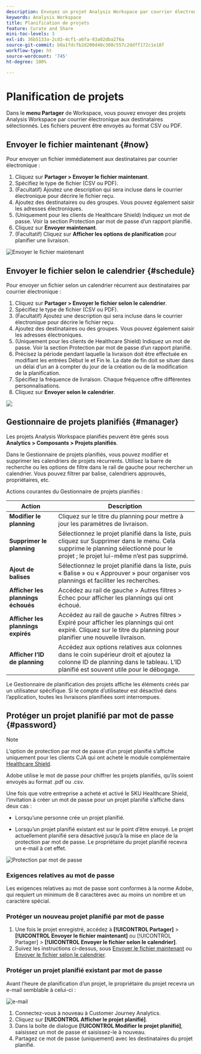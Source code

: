```yaml
---
description: Envoyez un projet Analysis Workspace par courrier électronique ou planifiez une livraison.
keywords: Analysis Workspace
title: Planification de projets
feature: Curate and Share
mini-toc-levels: 3
exl-id: 36b5133a-2cd3-4cf1-a6fa-93a02dba276a
source-git-commit: b0a1fdcfb2d200d40c308c557c2ddff172c1e18f
workflow-type: ht
source-wordcount: '745'
ht-degree: 100%

---
```


# Planification de projets

Dans le **menu Partager** de Workspace, vous pouvez envoyer des projets Analysis Workspace par courrier électronique aux destinataires sélectionnés. Les fichiers peuvent être envoyés au format CSV ou PDF.

## Envoyer le fichier maintenant {#now}

Pour envoyer un fichier immédiatement aux destinataires par courrier électronique :

1. Cliquez sur **Partager > Envoyer le fichier maintenant**.
1. Spécifiez le type de fichier (CSV ou PDF).
1. (Facultatif) Ajoutez une description qui sera incluse dans le courrier électronique pour décrire le fichier reçu.
1. Ajoutez des destinataires ou des groupes. Vous pouvez également saisir les adresses électroniques.
1. (Uniquement pour les clients de Healthcare Shield) Indiquez un mot de passe. Voir la section Protection par mot de passe d’un rapport planifié.
1. Cliquez sur **Envoyer maintenant**.
1. (Facultatif) Cliquez sur **Afficher les options de planification** pour planifier une livraison.

![Envoyer le fichier maintenant](assets/send-file-no-scheduling-options.JPG)

## Envoyer le fichier selon le calendrier {#schedule}

Pour envoyer un fichier selon un calendrier récurrent aux destinataires par courrier électronique :

1. Cliquez sur **Partager > Envoyer le fichier selon le calendrier**.
1. Spécifiez le type de fichier (CSV ou PDF).
1. (Facultatif) Ajoutez une description qui sera incluse dans le courrier électronique pour décrire le fichier reçu.
1. Ajoutez des destinataires ou des groupes. Vous pouvez également saisir les adresses électroniques.
1. (Uniquement pour les clients de Healthcare Shield) Indiquez un mot de passe. Voir la section Protection par mot de passe d’un rapport planifié.
1. Précisez la période pendant laquelle la livraison doit être effectuée en modifiant les entrées Début le et Fin le. La date de fin doit se situer dans un délai d’un an à compter du jour de la création ou de la modification de la planification.
1. Spécifiez la fréquence de livraison. Chaque fréquence offre différentes personnalisations.
1. Cliquez sur **Envoyer selon le calendrier**.

![](assets/send-file.JPG)

## Gestionnaire de projets planifiés {#manager}

Les projets Analysis Workspace planifiés peuvent être gérés sous **Analytics > Composants > Projets planifiés**.

Dans le Gestionnaire de projets planifiés, vous pouvez modifier et supprimer les calendriers de projets récurrents. Utilisez la barre de recherche ou les options de filtre dans le rail de gauche pour rechercher un calendrier. Vous pouvez filtrer par balise, calendriers approuvés, propriétaires, etc.

Actions courantes du Gestionnaire de projets planifiés :

| Action | Description |
|---|---|
| **Modifier le planning** | Cliquez sur le titre du planning pour mettre à jour les paramètres de livraison. |
| **Supprimer le planning** | Sélectionnez le projet planifié dans la liste, puis cliquez sur Supprimer dans le menu. Cela supprime le planning sélectionné pour le projet ; le projet lui-même n’est pas supprimé. |
| **Ajout de balises** | Sélectionnez le projet planifié dans la liste, puis « Balise » ou « Approuver » pour organiser vos plannings et faciliter les recherches. |
| **Afficher les plannings échoués** | Accédez au rail de gauche > Autres filtres > Échec pour afficher les plannings qui ont échoué. |
| **Afficher les plannings expirés** | Accédez au rail de gauche > Autres filtres > Expiré pour afficher les plannings qui ont expiré. Cliquez sur le titre du planning pour planifier une nouvelle livraison. |
| **Afficher l’ID de planning** | Accédez aux options relatives aux colonnes dans le coin supérieur droit et ajoutez la colonne ID de planning dans le tableau. L’ID planifié est souvent utile pour le débogage. |

Le Gestionnaire de planification des projets affiche les éléments créés par un utilisateur spécifique. Si le compte d’utilisateur est désactivé dans l’application, toutes les livraisons planifiées sont interrompues.

## Protéger un projet planifié par mot de passe {#password}

>[!NOTE]
>
>L’option de protection par mot de passe d’un projet planifié s’affiche uniquement pour les clients CJA qui ont acheté le module complémentaire [Healthcare Shield](https://experienceleague.adobe.com/docs/blueprints-learn/architecture/vertical-blueprints/healthcare-vertical.html?lang=fr).

Adobe utilise le mot de passe pour chiffrer les projets planifiés, qu’ils soient envoyés au format .pdf ou .csv.

Une fois que votre entreprise a acheté et activé le SKU Healthcare Shield, l’invitation à créer un mot de passe pour un projet planifié s’affiche dans deux cas :

* Lorsqu’une personne crée un projet planifié.

* Lorsqu’un projet planifié existant est sur le point d’être envoyé. Le projet actuellement planifié sera désactivé jusqu’à la mise en place de la protection par mot de passe. Le propriétaire du projet planifié recevra un e-mail à cet effet.

![Protection par mot de passe](assets/password.png)

### Exigences relatives au mot de passe

Les exigences relatives au mot de passe sont conformes à la norme Adobe, qui requiert un minimum de 8 caractères avec au moins un nombre et un caractère spécial.

### Protéger un nouveau projet planifié par mot de passe

1. Une fois le projet enregistré, accédez à **[!UICONTROL Partager]** > **[!UICONTROL Envoyer le fichier maintenant]** ou [!UICONTROL Partager] > **[!UICONTROL Envoyer le fichier selon le calendrier]**.
1. Suivez les instructions ci-dessus, sous [Envoyer le fichier maintenant](https://experienceleague.adobe.com/docs/analytics-platform/using/cja-workspace/curate-share/t-schedule-report.html?lang=fr#now) ou [Envoyer le fichier selon le calendrier](https://experienceleague.adobe.com/docs/analytics-platform/using/cja-workspace/curate-share/t-schedule-report.html?lang=fr#schedule).

### Protéger un projet planifié existant par mot de passe

Avant l’heure de planification d’un projet, le propriétaire du projet recevra un e-mail semblable à celui-ci :

![e-mail](assets/email-password.png)

1. Connectez-vous à nouveau à Customer Journey Analytics.
1. Cliquez sur **[!UICONTROL Afficher le projet planifié]**.
1. Dans la boîte de dialogue **[!UICONTROL Modifier le projet planifié]**, saisissez un mot de passe et saisissez-le à nouveau.
1. Partagez ce mot de passe (uniquement) avec les destinataires du projet planifié.


